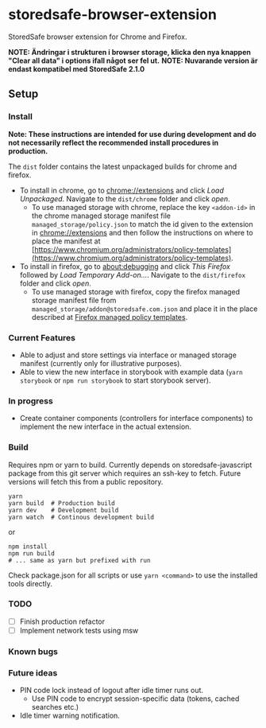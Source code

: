 # storedsafe-browser-extension

StoredSafe browser extension for Chrome and Firefox.

**NOTE: Ändringar i strukturen i browser storage, klicka den nya knappen "Clear all data" i options ifall något ser fel ut.**
**NOTE: Nuvarande version är endast kompatibel med StoredSafe 2.1.0**

## Setup

### Install
**Note: These instructions are intended for use during development and do not necessarily reflect the recommended install procedures in production.**

The `dist` folder contains the latest unpackaged builds for chrome and firefox.
- To install in chrome, go to [chrome://extensions](chrome://extensions) and click *Load Unpackaged*. Navigate to the `dist/chrome` folder and click *open*.
  - To use managed storage with chrome, replace the key `<addon-id>` in the chrome managed storage manifest file `managed_storage/policy.json` to match the id given to the extension in [chrome://extensions](chrome://extensions) and then follow the instructions on where to place the manifest at [https://www.chromium.org/administrators/policy-templates](https://www.chromium.org/administrators/policy-templates).
- To install in firefox, go to [about:debugging](about:debugging) and click *This Firefox* followed by *Load Temporary Add-on...*. Navigate to the `dist/firefox` folder and click *open*.
  - To use managed storage with firefox, copy the firefox managed storage manifest file from `managed_storage/addon@storedsafe.com.json` and place it in the place described at [Firefox managed policy templates](https://developer.mozilla.org/en-US/docs/Mozilla/Add-ons/WebExtensions/Native_manifests#Managed_storage_manifests).

### Current Features
- Able to adjust and store settings via interface or managed storage manifest (currently only for illustrative purposes).
- Able to view the new interface in storybook with example data (`yarn storybook` or `npm run storybook` to start storybook server).

### In progress
- Create container components (controllers for interface components) to implement the new interface in the actual extension.

### Build
Requires npm or yarn to build. Currently depends on storedsafe-javascript package from this git server which requires an ssh-key to fetch. Future versions will fetch this from a public repository.

```
yarn
yarn build  # Production build
yarn dev    # Development build
yarn watch  # Continous development build
```

or

```
npm install
npm run build
# ... same as yarn but prefixed with run
```

Check package.json for all scripts or use `yarn <command>` to use the installed tools directly.

### TODO
- [ ] Finish production refactor
- [ ] Implement network tests using msw

### Known bugs

### Future ideas
- PIN code lock instead of logout after idle timer runs out.
  - Use PIN code to encrypt session-specific data (tokens, cached searches etc.)
- Idle timer warning notification.
